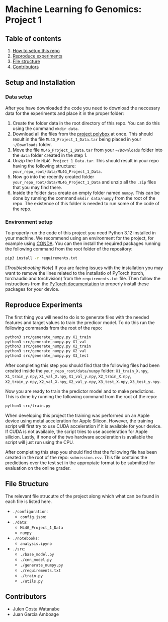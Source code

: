 # Machine Learning fo Genomics: Project 1
## Table of contents
1. [How to setup this repo](#setup-and-installation)
2. [Reproduce experiments](#reproduce-experiments)
3. [File structure](#file-structure)
3. [Contributors](#contributors)
## Setup and Installation
### Data setup
After you have downloaded the code you need to download the neccesary data for the experiments and place it in the proper folder:

1. Create the folder data in the root directory of this repo. You can do this using the command `mkdir data`.
2. Download all the files from the [project polybox]( https://polybox.ethz.ch/index.php/s/7ooTHUEd888N4FL) at once. This should result in the file `ML4G_Project_1_Data.tar` being placed in your `~/Downloads` folder.
3. Move the file `ML4G_Project_1_Data.tar` from your `~/Downloads` folder into the `data` folder created in the step 1. 
3. Unzip the file `ML4G_Project_1_Data.tar`. This should result in your repo having the following structure: `your_repo_root/data/ML4G_Project_1_Data`.
4. Now go into the recently created folder `your_repo_root/data/ML4G_Project_1_Data` and unzip all the `.zip` files that you may find there.
5. Inside the folder `data` create an empty folder named `numpy`. This can be done by running the command `mkdir data/numpy` from the root of the repo. The existence of this folder is needed to run some of the code of the repo.

### Environment setup
To properly run the code of this project you need Python 3.12 installed in your machine. We recommend using an environment for the project, for example using [CONDA](https://docs.conda.io/projects/conda/en/latest/user-guide/getting-started.html). You can then install the required packages running the following command from the root folder of the repository:

```bash
pip3 install -r requirements.txt
```

[*Troubleshooting Note*] If you are facing issues with the installation you may want to remove the lines related to the installatio of PyTorch (torch, torchaudio and torchvision) from the `requirements.txt` file. Then follow the instructions from the [PyTorch documentation](https://pytorch.org/get-started/locally/) to properly install these packages for your device.

## Reproduce Experiments
The first thing you will need to do is to generate files with the needed features and target values to train the predicor model. To do this run the following commands from the root of the repo:

```bash
python3 src/generate_numpy.py X1_train
python3 src/generate_numpy.py X1_val
python3 src/generate_numpy.py X2_train
python3 src/generate_numpy.py X2_val
python3 src/generate_numpy.py X3_test
```

After completing this step you should find that the following files had been created inside the `your_repo_root/data/numpy` folder: `X1_train_X.npy`, `X1_train_y.npy`, `X1_val_X.npy`, `X1_val_y.npy`, `X2_train_X.npy`, `X2_train_y.npy`, `X2_val_X.npy`,   `X2_val_y.npy`, `X3_test_X.npy`, `X3_test_y.npy`.

Now you are ready to train the predictor model and to make predictions. This is done by running the following command from the root of the repo:

```bash
python3 src/train.py
```

When developing this project the training was performed on an Apple device using metal acceleration for Apple Silicon. However, the training script will first try to use CUDA acceleration if it is available for your device. If CUDA is not available, the script tries to use acceleration for Apple silicion. Lastly, if none of the two hardware acceleration is available the script will just run using the CPU.

After completing this step you should find that the following file has been created in the root of the repo: `submission.csv`. This file contains the predictions over the test set in the appropiate format to be submitted for evaluation on the online grader. 

## File Structure
The relevant file strucutre of the project along which what can be found in each file is listed here.
* `./configuration`:
    * `config.json`:
* `./data`:
    * `ML4G_Project_1_Data`
    * `numpy`
* `./notebooks`:
    * `analysis.ipynb`
* `./src`:
    * `./base_model.py`
    * `./cnn_model.py`
    * `./generate_numpy.py`
    * `./requirements.txt`
    * `./train.py`
    * `./utils.py`



## Contributors
- Julen Costa Watanabe
- Juan Garcia Amboage
